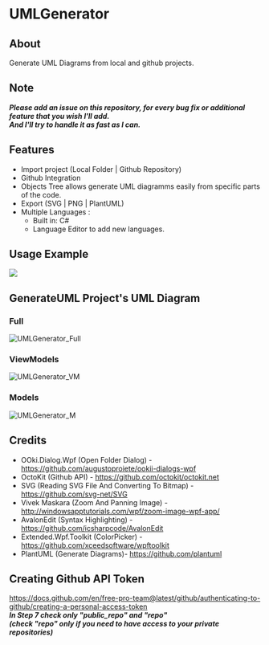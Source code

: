 

# UMLGenerator
## About
Generate UML Diagrams from local and github projects.

## Note
***Please add an issue on this repository, for every bug fix or additional feature that you wish I'll add.</br>
And I'll try to handle it as fast as I can.***

## Features
- Import project (Local Folder | Github Repository)
- Github Integration
- Objects Tree allows generate UML diagramms easily from specific parts of the code.
- Export (SVG | PNG | PlantUML)
- Multiple Languages :
	- Built in: C#
	- Language Editor to add new languages.
## Usage Example
![](https://user-images.githubusercontent.com/42064794/106755003-4b264b00-6636-11eb-98f5-1bc6d4722001.gif)
## GenerateUML Project's UML Diagram
### Full
![UMLGenerator_Full](https://user-images.githubusercontent.com/42064794/106758026-b4f42400-6639-11eb-940f-254cff508b12.png)
### ViewModels
![UMLGenerator_VM](https://user-images.githubusercontent.com/42064794/106758033-b6bde780-6639-11eb-90f7-231efeb72f44.png)
### Models
![UMLGenerator_M](https://user-images.githubusercontent.com/42064794/106758034-b7567e00-6639-11eb-8ca9-7354f4476ed8.png)

## Credits
- OOki.Dialog.Wpf (Open Folder Dialog) - https://github.com/augustoproiete/ookii-dialogs-wpf
- OctoKit (Github API) - https://github.com/octokit/octokit.net
- SVG (Reading SVG File And Converting To Bitmap) - https://github.com/svg-net/SVG
- Vivek Maskara (Zoom And Panning Image) - http://windowsapptutorials.com/wpf/zoom-image-wpf-app/
- AvalonEdit (Syntax Highlighting) - https://github.com/icsharpcode/AvalonEdit
- Extended.Wpf.Toolkit (ColorPicker) - https://github.com/xceedsoftware/wpftoolkit
- PlantUML (Generate Diagrams)- https://github.com/plantuml

## Creating Github API Token
https://docs.github.com/en/free-pro-team@latest/github/authenticating-to-github/creating-a-personal-access-token
<br/>
***In Step 7 check only "public_repo" and "repo" <br/>
(check "repo" only if you need to have access to your private repositories)***


